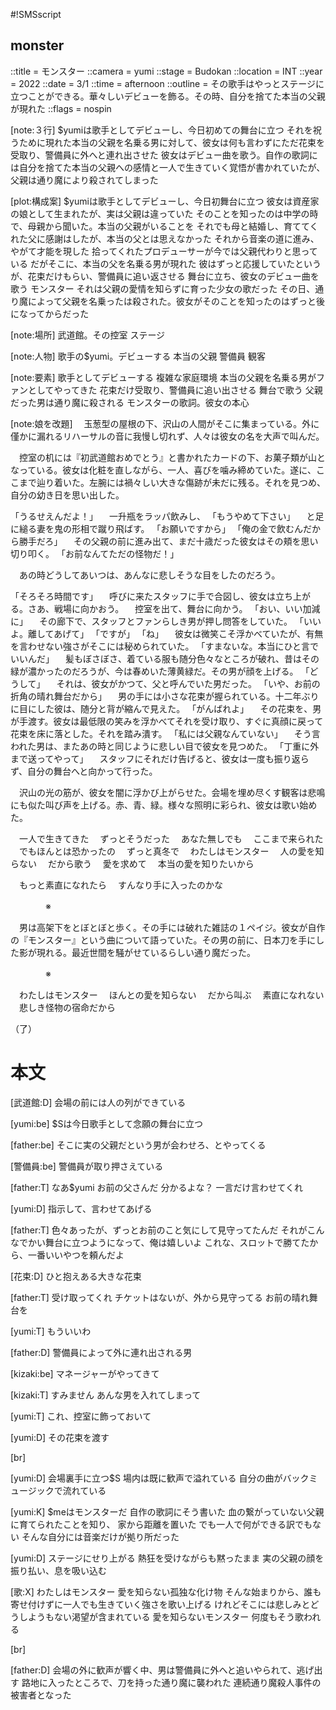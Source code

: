 #!SMSscript

## monster

::title = モンスター
::camera = yumi
::stage = Budokan
::location = INT
::year = 2022
::date = 3/1
::time = afternoon
::outline = その歌手はやっとステージに立つことができる。華々しいデビューを飾る。その時、自分を捨てた本当の父親が現れた
::flags = nospin

[note:３行]
$yumiは歌手としてデビューし、今日初めての舞台に立つ
それを祝うために現れた本当の父親を名乗る男に対して、彼女は何も言わずにただ花束を受取り、警備員に外へと連れ出させた
彼女はデビュー曲を歌う。自作の歌詞には自分を捨てた本当の父親への感情と一人で生きていく覚悟が書かれていたが、父親は通り魔により殺されてしまった

[plot:構成案]
$yumiは歌手としてデビューし、今日初舞台に立つ
彼女は資産家の娘として生まれたが、実は父親は違っていた
そのことを知ったのは中学の時で、母親から聞いた。本当の父親がいることを
それでも母と結婚し、育ててくれた父に感謝はしたが、本当の父とは思えなかった
それから音楽の道に進み、やがて才能を現した
拾ってくれたプロデューサーが今では父親代わりと思っている
だがそこに、本当の父を名乗る男が現れた
彼はずっと応援していたというが、花束だけもらい、警備員に追い返させる
舞台に立ち、彼女のデビュー曲を歌う
モンスター
それは父親の愛情を知らずに育った少女の歌だった
その日、通り魔によって父親を名乗ったは殺された。彼女がそのことを知ったのはずっと後になってからだった

[note:場所]
武道館。その控室
ステージ

[note:人物]
歌手の$yumi。デビューする
本当の父親
警備員
観客

[note:要素]
歌手としてデビューする
複雑な家庭環境
本当の父親を名乗る男がファンとしてやってきた
花束だけ受取り、警備員に追い出させる
舞台で歌う
父親だった男は通り魔に殺される
モンスターの歌詞。彼女の本心

[note:娘を改題]
　玉葱型の屋根の下、沢山の人間がそこに集まっている。外に僅かに漏れるリハーサルの音に我慢し切れず、人々は彼女の名を大声で叫んだ。

　控室の机には『初武道館おめでとう』と書かれたカードの下、お菓子類が山となっている。彼女は化粧を直しながら、一人、喜びを噛み締めていた。遂に、ここまで辿り着いた。左腕には禍々しい大きな傷跡が未だに残る。それを見つめ、自分の幼き日を思い出した。

「うるせえんだよ！」
　一升瓶をラッパ飲みし、
「もうやめて下さい」
　と足に縋る妻を鬼の形相で蹴り飛ばす。
「お願いですから」
「俺の金で飲むんだから勝手だろ」
　その父親の前に進み出て、まだ十歳だった彼女はその頬を思い切り叩く。
「お前なんてただの怪物だ！」

　あの時どうしてあいつは、あんなに悲しそうな目をしたのだろう。

「そろそろ時間です」
　呼びに来たスタッフに手で合図し、彼女は立ち上がる。さあ、戦場に向かおう。
　控室を出て、舞台に向かう。
「おい、いい加減に」
　その廊下で、スタッフとファンらしき男が押し問答をしていた。
「いいよ。離してあげて」
「ですが」
「ね」
　彼女は微笑こそ浮かべていたが、有無を言わせない強さがそこには秘められていた。
「すまないな。本当にひと言でいいんだ」
　髪もぼさぼさ、着ている服も随分色々なところが破れ、昔はその緑が濃かったのだろうが、今は春めいた薄黄緑だ。その男が顔を上げる。
「どうして」
　それは、彼女がかつて、父と呼んでいた男だった。
「いや、お前の折角の晴れ舞台だから」
　男の手には小さな花束が握られている。十二年ぶりに目にした彼は、随分と背が縮んで見えた。
「がんばれよ」
　その花束を、男が手渡す。彼女は最低限の笑みを浮かべてそれを受け取り、すぐに真顔に戻って花束を床に落とした。それを踏み潰す。
「私には父親なんていない」
　そう言われた男は、またあの時と同じように悲しい目で彼女を見つめた。
「丁重に外まで送ってやって」
　スタッフにそれだけ告げると、彼女は一度も振り返らず、自分の舞台へと向かって行った。

　沢山の光の筋が、彼女を闇に浮かび上がらせた。会場を埋め尽くす観客は悲鳴にも似た叫び声を上げる。赤、青、緑。様々な照明に彩られ、彼女は歌い始めた。

　一人で生きてきた
　ずっとそうだった
　あなた無しでも
　ここまで来られた
　でもほんとは恐かったの
　ずっと真冬で
　わたしはモンスター
　人の愛を知らない
　だから歌う
　愛を求めて
　本当の愛を知りたいから

　もっと素直になれたら
　すんなり手に入ったのかな

　　　　※

　男は高架下をとぼとぼと歩く。その手には破れた雑誌の１ペイジ。彼女が自作の『モンスター』という曲について語っていた。その男の前に、日本刀を手にした影が現れる。最近世間を騒がせているらしい通り魔だった。

　　　　※

　わたしはモンスター
　ほんとの愛を知らない
　だから叫ぶ
　素直になれない
　悲しき怪物の宿命だから

（了）


# 本文

[武道館:D]
会場の前には人の列ができている

[yumi:be]
$Sは今日歌手として念願の舞台に立つ

[father:be]
そこに実の父親だという男が会わせろ、とやってくる

[警備員:be]
警備員が取り押さえている

[father:T]
なあ$yumi
お前の父さんだ
分かるよな？
一言だけ言わせてくれ

[yumi:D]
指示して、言わせてあげる

[father:T]
色々あったが、ずっとお前のこと気にして見守ってたんだ
それがこんなでかい舞台に立つようになって、俺は嬉しいよ
これな、スロットで勝てたから、一番いいやつを頼んだよ

[花束:D]
ひと抱えある大きな花束

[father:T]
受け取ってくれ
チケットはないが、外から見守ってる
お前の晴れ舞台を

[yumi:T]
もういいわ

[father:D]
警備員によって外に連れ出される男

[kizaki:be]
マネージャーがやってきて

[kizaki:T]
すみません
あんな男を入れてしまって

[yumi:T]
これ、控室に飾っておいて

[yumi:D]
その花束を渡す

[br]

[yumi:D]
会場裏手に立つ$S
場内は既に歓声で溢れている
自分の曲がバックミュージックで流れている

[yumi:K]
$meはモンスターだ
自作の歌詞にそう書いた
血の繋がっていない父親に育てられたことを知り、
家から距離を置いた
でも一人で何ができる訳でもない
そんな自分には音楽だけが拠り所だった

[yumi:D]
ステージにせり上がる
熱狂を受けながらも黙ったまま
実の父親の顔を振り払い、息を吸い込む

[歌:X]
わたしはモンスター
愛を知らない孤独な化け物
そんな始まりから、誰も寄せ付けずに一人でも生きていく強さを歌い上げる
けれどそこには悲しみとどうしようもない渇望が含まれている
愛を知らないモンスター
何度もそう歌われる

[br]

[father:D]
会場の外に歓声が響く中、男は警備員に外へと追いやられて、逃げ出す
路地に入ったところで、刀を持った通り魔に襲われた
連続通り魔殺人事件の被害者となった
